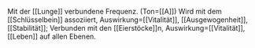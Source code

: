 Mit der [[Lunge]] verbundene Frequenz. (Ton=[[A]]) Wird mit dem [[Schlüsselbein]] assoziiert, Auswirkung=[[Vitalität]], [[Ausgewogenheit]], [[Stabilität]]; Verbunden mit den [[Eierstöcke]]n, Auswirkung=[[Vitalität]], [[Leben]] auf allen Ebenen.